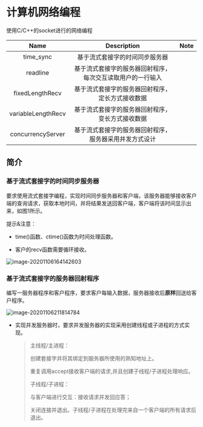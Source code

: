 # 计算机网络编程

使用C/C++的socket进行的网络编程

|        Name        |                        Description                         | Note |
| :----------------: | :--------------------------------------------------------: | :--: |
|     time_sync      |               基于流式套接字的时间同步服务器               |      |
|      readline      | 基于流式套接字的服务器回射程序，每次交互读取用户的一行输入 |      |
|  fixedLengthRecv   |      基于流式套接字的服务器回射程序，定长方式接收数据      |      |
| variableLengthRecv |      基于流式套接字的服务器回射程序，变长方式接收数据      |      |
| concurrencyServer  |   基于流式套接字的服务器回射程序，服务器采用并发方式设计   |      |

## 简介

### 基于流式套接字的时间同步服务器

要求使用流式套接字编程，实现时间同步服务器和客户端，该服务器能够接收客户端的查询请求，获取本地时间，并将结果发送回客户端，客户端将该时间显示出来，如图1所示。

提示&注意：

+  time()函数、ctime()函数为时间处理函数。

+ 客户的recv函数需要循环接收。

![image-20201106164142603](https://gitee.com/yubinCloud/my-imgs-repo/raw/main/img/image-20201106164142603.png)

### 基于流式套接字的服务器回射程序

编写一服务器程序和客户程序，要求客户每输入数据，服务器接收后**原样**回送给客户程序。

![image-20201106211814784](https://gitee.com/yubinCloud/my-imgs-repo/raw/main/img/image-20201106211814784.png)

+ 实现并发服务器时，要求并发服务器的实现采用创建线程或子进程的方式实现。

  >  主线程/主进程：
  >
  > 创建套接字并将其绑定到服务器所使用的熟知地址上。
  >
  > 重复调用accept接收客户端的请求,并且创建子线程/子进程处理响应。
  >
  > 子线程/子进程：
  >
  > 与客户端进行交互：接收请求并发回应答；
  >
  > 关闭连接并退出。子线程/子进程在处理完来自一个客户端的所有请求后退出。